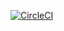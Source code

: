 [![CircleCI](https://circleci.com/gh/dhe090/ProductCatalog/tree/master.svg?style=svg)](https://circleci.com/gh/dhe090/ProductCatalog/tree/master)
